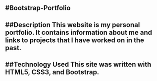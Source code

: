 #Bootstrap-Portfolio
------
##Description
This website is my personal portfolio. It contains information about me and links to projects that I have worked on in the past.
------
##Technology Used
This site was written with HTML5, CSS3, and Bootstrap.
------
